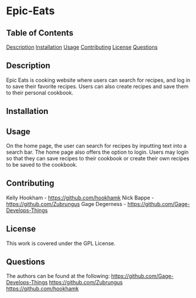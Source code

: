 # Epic-Eats

## Table of Contents
[Description](#description)
[Installation](#installation)
[Usage](#usage)
[Contributing](#contributing)
[License](#license)
[Questions](#questions)


## Description
Epic Eats is cooking website where users can search for recipes, and log in to save their favorite recipes.  Users can also create recipes and save them to their personal cookbook.

## Installation

## Usage
On the home page, the user can search for recipes by inputting text into a search bar.  The home page also offers the option to login. Users may login so that they can save recipes to their cookbook or create their own recipes to be saved to the cookbook. 

## Contributing
Kelly Hookham - https://github.com/hookhamk
Nick Bappe - https://github.com/Zubrungus
Gage Degerness - https://github.com/Gage-Develops-Things

## License
This work is covered under the GPL License.

## Questions
The authors can be found at the following:
https://github.com/Gage-Develops-Things
https://github.com/Zubrungus
https://github.com/hookhamk
